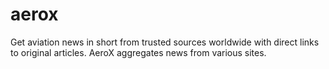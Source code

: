 # aerox
Get aviation news in short from trusted sources worldwide with direct links to original articles. AeroX aggregates news from various sites.
